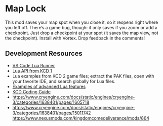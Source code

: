 # Map Lock

This mod saves your map spot when you close it, so it reopens right where you left off. There’s a game bug, though: it only saves if you zoom or add a checkpoint. Just drop a checkpoint at your spot (it saves the map view, not the checkpoint). Install with Vortex. Drop feedback in the comments!

## Development Resources
- [VS Code Lua Runner](https://www.nexusmods.com/kingdomcomedeliverance2/mods/459)
- [Lua API from KCD 1](https://warhorse.nexusmods.com/)
- Lua examples from KCD 2 game files; extract the PAK files, open with your favorite IDE, and search globally for Lua files.
- [Examples of advanced Lua features](https://benjaminfoo.github.io/Architect/constructions)
- [KCD Coding Guide](https://github.com/benjaminfoo/kcd_coding_guide)
- https://www.cryengine.com/docs/static/engines/cryengine-3/categories/1638401/pages/1605718
- https://www.cryengine.com/docs/static/engines/cryengine-3/categories/1638401/pages/15011742
https://www.nexusmods.com/kingdomcomedeliverance/mods/864